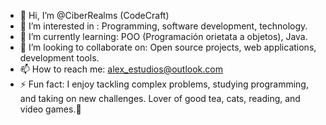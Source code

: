 - 👋 Hi, I’m @CiberRealms (CodeCraft)
- 👀 I’m interested in : Programming, software development, technology.
- 🌱 I’m currently learning: POO (Programación orietata a objetos), Java.
- 💞️ I’m looking to collaborate on: Open source projects, web applications, development tools.
- 📫 How to reach me: alex_estudios@outlook.com
- ⚡ Fun fact: I enjoy tackling complex problems, studying programming, and taking on new challenges. Lover of good tea, cats, reading, and video games.🐾
<!---
"When the moon rises and the keys begin to click, a budding programmer works with the cunning of a cat in the night. Between sips of tea and soft purrs, the best ideas are born in the stillness of dawn.🌙🐾"
--->
